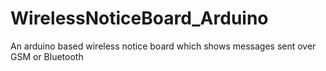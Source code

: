 # WirelessNoticeBoard_Arduino
An arduino based wireless notice board which shows messages sent over GSM or Bluetooth
